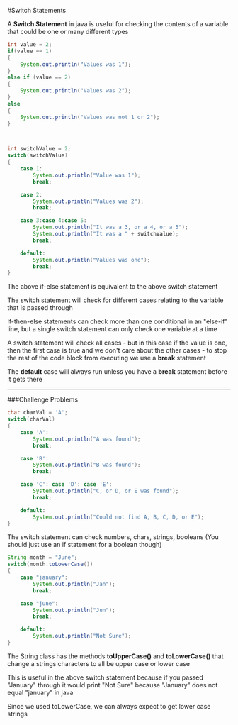 #Switch Statements

A **Switch Statement** in java is useful for checking the contents of a variable that could be one or many different types

```java
int value = 2;
if(value == 1)
{
    System.out.println("Values was 1");
}
else if (value == 2)
{
    System.out.println("Values was 2");
}
else
{
    System.out.println("Values was not 1 or 2");
}



int switchValue = 2;
switch(switchValue)
{
    case 1:
        System.out.println("Value was 1");
        break;

    case 2:
        System.out.println("Values was 2");
        break;

    case 3:case 4:case 5:
        System.out.println("It was a 3, or a 4, or a 5");
        System.out.println("It was a " + switchValue);
        break;

    default:
        System.out.println("Values was one");
        break;
}
```

The above if-else statement is equivalent to the above switch statement

The switch statement will check for different cases relating to the variable that is passed through

If-then-else statements can check more than one conditional in an "else-if" line, but a single switch statement can only check one variable at a time

A switch statement will check all cases - but in this case if the value is one, then the first case is true and we don't care about the other cases - to stop the rest of the code block from executing we use a **break** statement

The **default** case will always run unless you have a **break** statement before it gets there

***

###Challenge Problems

```java
char charVal = 'A';
switch(charVal)
{
    case 'A':
        System.out.println("A was found");
        break;

    case 'B':
        System.out.println("B was found");
        break;

    case 'C': case 'D': case 'E':
        System.out.println("C, or D, or E was found");
        break;

    default:
        System.out.println("Could not find A, B, C, D, or E");
}
```

The switch statement can check numbers, chars, strings, booleans (You should just use an if statement for a boolean though)

```java
String month = "June";
switch(month.toLowerCase())
{
    case "january":
        System.out.println("Jan");
        break;

    case "june":
        System.out.println("Jun");
        break;

    default:
        System.out.println("Not Sure");
}
```

The String class has the methods **toUpperCase()** and **toLowerCase()** that change a strings characters to all be upper case or lower case

This is useful in the above switch statement because if you passed "January" through it would print "Not Sure" because "January" does not equal "january" in java

Since we used toLowerCase, we can always expect to get lower case strings